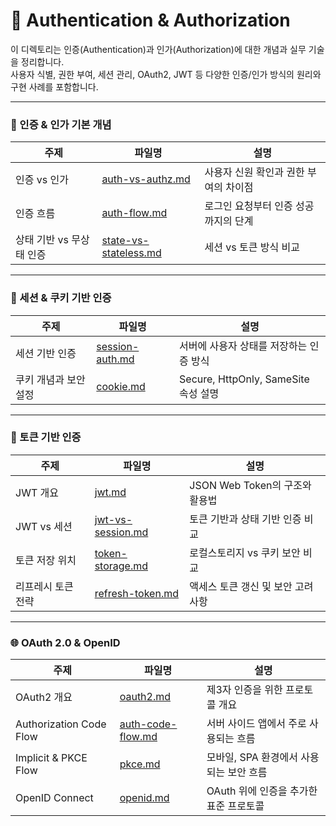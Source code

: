 # 🔐 Authentication & Authorization

이 디렉토리는 인증(Authentication)과 인가(Authorization)에 대한 개념과 실무 기술을 정리합니다.  
사용자 식별, 권한 부여, 세션 관리, OAuth2, JWT 등 다양한 인증/인가 방식의 원리와 구현 사례를 포함합니다.

---

### 🧾 인증 & 인가 기본 개념
| 주제 | 파일명 | 설명 |
|------|--------|------|
| 인증 vs 인가 | [auth-vs-authz.md](./notes/auth-vs-authz.md) | 사용자 신원 확인과 권한 부여의 차이점 |
| 인증 흐름 | [auth-flow.md](./notes/auth-flow.md) | 로그인 요청부터 인증 성공까지의 단계 |
| 상태 기반 vs 무상태 인증 | [state-vs-stateless.md](./notes/state-vs-stateless.md) | 세션 vs 토큰 방식 비교 |

---

### 🍪 세션 & 쿠키 기반 인증
| 주제 | 파일명 | 설명 |
|------|--------|------|
| 세션 기반 인증 | [session-auth.md](./notes/session-auth.md) | 서버에 사용자 상태를 저장하는 인증 방식 |
| 쿠키 개념과 보안 설정 | [cookie.md](./notes/cookie.md) | Secure, HttpOnly, SameSite 속성 설명 |

---

### 🔐 토큰 기반 인증
| 주제 | 파일명 | 설명 |
|------|--------|------|
| JWT 개요 | [jwt.md](./notes/jwt.md) | JSON Web Token의 구조와 활용법 |
| JWT vs 세션 | [jwt-vs-session.md](./notes/jwt-vs-session.md) | 토큰 기반과 상태 기반 인증 비교 |
| 토큰 저장 위치 | [token-storage.md](./notes/token-storage.md) | 로컬스토리지 vs 쿠키 보안 비교 |
| 리프레시 토큰 전략 | [refresh-token.md](./notes/refresh-token.md) | 액세스 토큰 갱신 및 보안 고려사항 |

---

### 🌐 OAuth 2.0 & OpenID
| 주제 | 파일명 | 설명 |
|------|--------|------|
| OAuth2 개요 | [oauth2.md](./notes/oauth2.md) | 제3자 인증을 위한 프로토콜 개요 |
| Authorization Code Flow | [auth-code-flow.md](./notes/auth-code-flow.md) | 서버 사이드 앱에서 주로 사용되는 흐름 |
| Implicit & PKCE Flow | [pkce.md](./notes/pkce.md) | 모바일, SPA 환경에서 사용되는 보안 흐름 |
| OpenID Connect | [openid.md](./notes/openid.md) | OAuth 위에 인증을 추가한 표준 프로토콜 |
